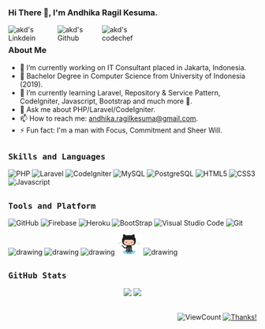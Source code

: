 ### Hi There 👋, I'm Andhika Ragil Kesuma.

<a href="https://www.linkedin.com/in/andhikaragilk">
  <img align="left" alt="akd's Linkdein" width="100px" src="https://img.shields.io/badge/Linkedin-0A66C2?style=for-the-badge&logo=Linkedin&logoColor=white" />
</a>
<a href="https://github.com/andhikaerka">
  <img align="left" alt="akd's Github" width="90px" src="https://img.shields.io/badge/Github-181717?style=for-the-badge&logo=Github&logoColor=white" />
</a>
<a href="mailto:andhika.ragilkesuma@gmail.com">
  <img align="left" alt="akd's codechef" width="80px" src="https://img.shields.io/badge/Gmail-EA4335?style=for-the-badge&logo=Gmail&logoColor=white" />
</a>
<br />

### About Me

- 🔭 I’m currently working on IT Consultant placed in Jakarta, Indonesia.
- 🔭 Bachelor Degree in Computer Science from University of Indonesia (2019).
- 🌱 I’m currently learning Laravel, Repository & Service Pattern, CodeIgniter, Javascript, Bootstrap and much more 🦖.
- 💬 Ask me about PHP/Laravel/CodeIgniter.
- 📫 How to reach me: andhika.ragilkesuma@gmail.com.
- ⚡ Fun fact: I'm a man with Focus, Commitment and Sheer Will.

##
<h3><b><samp>Skills and Languages</samp></b></h3>

![PHP](https://img.shields.io/badge/PHP-777BB4?style=flat-square&logo=php&logoColor=white)
![Laravel](https://img.shields.io/badge/LARAVEL-FF2D20?style=flat-square&logo=Laravel&logoColor=white)
![CodeIgniter](https://img.shields.io/badge/CodeIgniter-E34F26?style=flat-square&logo=CodeIgniter&logoColor=white)
![MySQL](https://img.shields.io/badge/MySQL-4479A1?style=flat-square&logo=MySQL&logoColor=white)
![PostgreSQL](https://img.shields.io/badge/PostgreSQL-4169E1?style=flat-square&logo=PostgreSQL&logoColor=white)
![HTML5](https://img.shields.io/badge/HTML5-E34F26?style=flat-square&logo=HTML5&logoColor=white)
![CSS3](https://img.shields.io/badge/CSS3-1572B6?style=flat-square&logo=CSS3&logoColor=white)
![Javascript](https://img.shields.io/badge/Javascript-F7DF1E?style=flat-square&logo=Javascript&logoColor=white)

##
<h3><b><samp>Tools and Platform</samp></b></h3>

![GitHub](https://img.shields.io/badge/GitHub-181717?style=flat-square&logo=github)
![Firebase](https://img.shields.io/badge/Firebase-ffcb2c?style=flat-square&logo=Firebase&logoColor=DD1100)
![Heroku](https://img.shields.io/badge/Heroku-430098?style=flat-square&logo=Heroku&logoColor=white)
![BootStrap](https://img.shields.io/badge/Bootstrap-7952B3?style=flat-square&logo=bootstrap&logoColor=white)
![Visual Studio Code](https://img.shields.io/badge/Visual_Studio_Code-007ACC?style=flat-square&logo=Visual-Studio-Code&logoColor=white)
![Git](https://img.shields.io/badge/Git-F05032?style=flat-square&logo=Git&logoColor=white)
  
<span>
<img src="https://github.com/amandewatnitrr/amandewatnitrr/blob/main/imgs/bootstrap-5-1.svg" alt="drawing" width="50"/>
<img src="https://github.com/amandewatnitrr/amandewatnitrr/blob/main/imgs/firebase-1.svg" alt="drawing" width="30"/>
<img src="https://github.com/amandewatnitrr/amandewatnitrr/blob/main/imgs/git-icon.svg" alt="drawing" width="40"/>
<img src="https://github.com/amandewatnitrr/amandewatnitrr/blob/main/imgs/Octocat.png" alt="drawing" width="50"/>
<img src="https://github.com/amandewatnitrr/amandewatnitrr/blob/main/imgs/visual-studio-code.svg" alt="drawing" width="40"/>
</span>

##
<h3><b><samp>GitHub Stats</samp></b></h3>

<div align="center">
 
<img src="https://github-readme-stats.vercel.app/api/top-langs/?username=andhikaerka&count_private=true&hide=html,scss,,ejs&theme=dracula&line_height=10">
<img src="https://github-readme-stats.vercel.app/api?username=andhikaerka&count_private=true&show_icons=true&theme=dracula&line_height=33">

</div>

<br />

<div align="right">
  
![ViewCount](https://views.whatilearened.today/views/github/andhikaerka/andhikaerka.svg) [![Thanks!](https://img.shields.io/badge/Thanks%20for%20visiting-!-1EAEDB.svg)](https://github.com/andhikaerka/)

</div>


